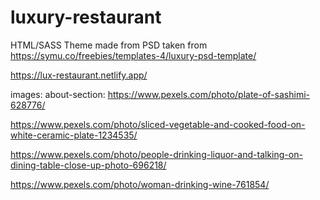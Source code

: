 # luxury-restaurant

HTML/SASS Theme made from PSD taken from https://symu.co/freebies/templates-4/luxury-psd-template/

https://lux-restaurant.netlify.app/

images:
about-section:
https://www.pexels.com/photo/plate-of-sashimi-628776/

https://www.pexels.com/photo/sliced-vegetable-and-cooked-food-on-white-ceramic-plate-1234535/

https://www.pexels.com/photo/people-drinking-liquor-and-talking-on-dining-table-close-up-photo-696218/

https://www.pexels.com/photo/woman-drinking-wine-761854/
